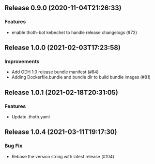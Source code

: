 
## Release 0.9.0 (2020-11-04T21:26:33)
### Features
* enable thoth-bot kebechet to handle release changelogs (#72)

## Release 1.0.0 (2021-02-03T17:23:58)
### Improvements
* Add ODH 1.0 release bundle manifest (#84)
* Adding Dockerfile.bundle and bundle dir to build bundle images (#81)

## Release 1.0.1 (2021-02-18T20:31:05)
### Features
* Update .thoth.yaml

## Release 1.0.4 (2021-03-11T19:17:30)
### Bug Fix
* Rebase the version string with latest release (#104)
